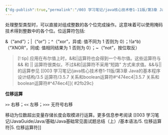 ```yaml
---
{"dg-publish":true,"permalink":"/003 学习笔记/java核心技术卷1-11版/第3章 Java的基本程序设计结构/3.5 运算符/3.5.8 位运算符/","dgPassFrontmatter":true,"created":"2024-04-15T14:20:10.898+08:00","updated":"2024-06-01T10:43:25.296+08:00"}
---
```


处理整型类型时，可以直接对组成整数的各个位完成操作。这意味着可以使用掩码技术得到整数中的各个位。位运算符包括:

&（“and”）；|（“or”）；^（“xor”，异或: 值不同为 1 否则为 0）；!(a^b)（“XNOR”，同或: 值相同结果为 1 否则为 0）；~（“not”，按位取反）

>[! tip] 应用在布尔值上时，&和|运算符也会得到一个布尔值。这些运算符与 && 和 || 运算符很类似，不过&和|运算符不采用“短路” 方式来求值。&&与||的运算参见 [[003 学习笔记/java核心技术卷1-11版/第3章 Java的基本程序设计结构/3.5 运算符/3.5.7 关系和boolean运算符#^474ec4\|3.5.7 关系和boolean运算符#^474ec4]]{ #2fb29c}


**位移运算**

`>>` 右移；`<<` 左移；`>>>` 无符号右移

移动为位数超出变量存储长度会取模进行运算。更多信息参考阅读 [[003 学习笔记/JavaGuide/Java/基础/Java基础常见面试题总结（上）/基本语法/5. 位移运算符\|5. 位移运算符]]